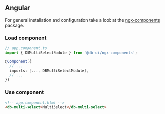 ## Angular

For general installation and configuration take a look at the [ngx-components](https://www.npmjs.com/package/@db-ui/ngx-components) package.

### Load component

```ts app.component.ts
// app.component.ts
import { DBMultiSelectModule } from '@db-ui/ngx-components';

@Component({
  // ...
  imports: [..., DBMultiSelectModule],
  // ...
})
```

### Use component

```html app.component.html
<!-- app.component.html -->
<db-multi-select>MultiSelect</db-multi-select>
```


